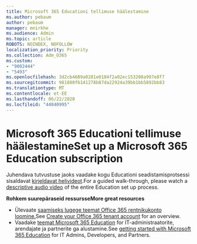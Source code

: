 ```yaml
---
title: Microsoft 365 Educationi tellimuse häälestamine
ms.author: pebaum
author: pebaum
manager: mnirkhe
ms.audience: Admin
ms.topic: article
ROBOTS: NOINDEX, NOFOLLOW
localization_priority: Priority
ms.collection: Adm_O365
ms.custom:
- "9002444"
- "5493"
ms.openlocfilehash: 3d2cb4689a0281e0184f2a02ec153208a997e8f7
ms.sourcegitcommit: 981880f6141278b87da22924a39bb1bb5892bb83
ms.translationtype: MT
ms.contentlocale: et-EE
ms.lasthandoff: 06/22/2020
ms.locfileid: "44840995"
---
```

# <a name="set-up-a-microsoft-365-education-subscription"></a><span data-ttu-id="a53fc-102">Microsoft 365 Educationi tellimuse häälestamine</span><span class="sxs-lookup"><span data-stu-id="a53fc-102">Set up a Microsoft 365 Education subscription</span></span>

<span data-ttu-id="a53fc-103">Juhendava tutvustuse jaoks vaadake kogu Educationi seadistamisprotsessi sisaldavat [kirjeldavat helivideot](https://aka.ms/M365EduSetup).</span><span class="sxs-lookup"><span data-stu-id="a53fc-103">For a guided walk-through, please watch a [descriptive audio video](https://aka.ms/M365EduSetup) of the entire Education set up process.</span></span>

<span data-ttu-id="a53fc-104">**Rohkem suurepäraseid ressursse**</span><span class="sxs-lookup"><span data-stu-id="a53fc-104">**More great resources**</span></span>

- <span data-ttu-id="a53fc-105">Ülevaate [saamiseks lugege teemat Office 365 rentnikukonto loomine.](https://docs.microsoft.com/microsoft-365/education/deploy/create-your-office-365-tenant)</span><span class="sxs-lookup"><span data-stu-id="a53fc-105">See [Create your Office 365 tenant account](https://docs.microsoft.com/microsoft-365/education/deploy/create-your-office-365-tenant) for an overview.</span></span>
- <span data-ttu-id="a53fc-106">Vaadake [teemat Microsoft 365 Education](https://docs.microsoft.com/education/) for IT-administraatorite, arendajate ja partnerite ga alustamine.</span><span class="sxs-lookup"><span data-stu-id="a53fc-106">See [getting started with Microsoft 365 Education](https://docs.microsoft.com/education/) for IT Admins, Developers, and Partners.</span></span>